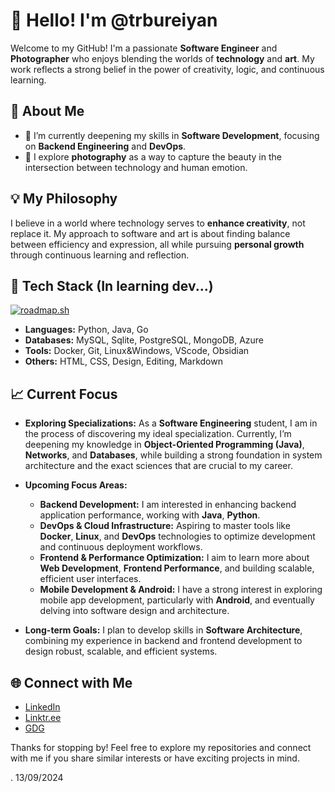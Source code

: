 # 👋 Hello! I'm @trbureiyan

Welcome to my GitHub! I'm a passionate **Software Engineer** and **Photographer** who enjoys blending the worlds of **technology** and **art**. My work reflects a strong belief in the power of creativity, logic, and continuous learning. 

## 🚀 About Me

- 🌱 I’m currently deepening my skills in **Software Development**, focusing on **Backend Engineering** and **DevOps**.
- 📸 I explore **photography** as a way to capture the beauty in the intersection between technology and human emotion.

## 💡 My Philosophy
I believe in a world where technology serves to **enhance creativity**, not replace it. My approach to software and art is about finding balance between efficiency and expression, all while pursuing **personal growth** through continuous learning and reflection.

## 🔧 Tech Stack (In learning dev...)

[![roadmap.sh](https://roadmap.sh/card/tall/651220443dc8db4c64bc7757?variant=dark&roadmaps=linux%2Cjava%2Cdevops%2Cpython)](https://roadmap.sh)

- **Languages:** Python, Java, Go
- **Databases:** MySQL, Sqlite, PostgreSQL, MongoDB, Azure
- **Tools:** Docker, Git, Linux&Windows, VScode, Obsidian
- **Others:** HTML, CSS, Design, Editing, Markdown

## 📈 Current Focus

- **Exploring Specializations:** As a **Software Engineering** student, I am in the process of discovering my ideal specialization. Currently, I’m deepening my knowledge in **Object-Oriented Programming (Java)**, **Networks**, and **Databases**, while building a strong foundation in system architecture and the exact sciences that are crucial to my career.

- **Upcoming Focus Areas:**
  - **Backend Development:** I am interested in enhancing backend application performance, working with **Java**, **Python**.
  - **DevOps & Cloud Infrastructure:** Aspiring to master tools like **Docker**, **Linux**, and **DevOps** technologies to optimize development and continuous deployment workflows.
  - **Frontend & Performance Optimization:** I aim to learn more about **Web Development**, **Frontend Performance**, and building scalable, efficient user interfaces.
  - **Mobile Development & Android:** I have a strong interest in exploring mobile app development, particularly with **Android**, and eventually delving into software design and architecture.

- **Long-term Goals:** I plan to develop skills in **Software Architecture**, combining my experience in backend and frontend development to design robust, scalable, and efficient systems.

## 🌐 Connect with Me

- [LinkedIn](https://www.linkedin.com/in/trbureiyan/)
- [Linktr.ee](https://linktr.ee/trbureiyan)
- [GDG](https://g.dev/trbureiyan-dev)

Thanks for stopping by! Feel free to explore my repositories and connect with me if you share similar interests or have exciting projects in mind.

. 13/09/2024

